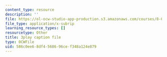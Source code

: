 ```yaml
---
content_type: resource
description: ''
file: https://ol-ocw-studio-app-production.s3.amazonaws.com/courses/8-01sc-classical-mechanics-fall-2016/586c0ee68df4568696cef348a124e879_mjrQHIJj1iI.vtt
file_type: application/x-subrip
learning_resource_types: []
resourcetype: Other
title: 3play caption file
type: OCWFile
uid: 586c0ee6-8df4-5686-96ce-f348a124e879
---
```


